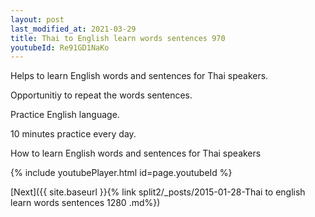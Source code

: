 ```yaml
---
layout: post
last_modified_at: 2021-03-29
title: Thai to English learn words sentences 970 
youtubeId: Re91GD1NaKo
---
```

 
 
Helps to learn English words and sentences for Thai speakers.

Opportunitiy to repeat the words sentences. 

Practice English language. 
 
10 minutes practice every day. 
 
How to learn English words and sentences for Thai speakers 
 
{% include youtubePlayer.html id=page.youtubeId %}
 
 
[Next]({{ site.baseurl }}{% link  split2/_posts/2015-01-28-Thai to english learn words sentences 1280 .md%})
 
